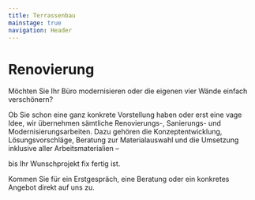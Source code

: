 ```yaml
---
title: Terrassenbau
mainstage: true
navigation: Header
---
```


# Renovierung

Möchten Sie Ihr Büro modernisieren oder die eigenen vier Wände einfach verschönern?

Ob Sie schon eine ganz konkrete Vorstellung haben oder erst eine vage Idee, wir übernehmen sämtliche Renovierungs-, Sanierungs- und Modernisierungsarbeiten. Dazu gehören die Konzeptentwicklung, Lösungsvorschläge, Beratung zur Materialauswahl und die Umsetzung inklusive aller Arbeitsmaterialien –

bis Ihr Wunschprojekt fix fertig ist.

Kommen Sie für ein Erstgespräch, eine Beratung oder ein konkretes Angebot direkt auf uns zu.
